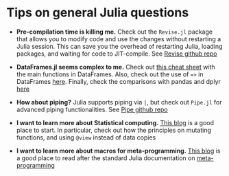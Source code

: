 # Tips on general Julia questions

- **Pre-compilation time is killing me.** Check out the `Revise.jl` package that allows you to modify code and use the changes without restarting a Julia session. This can save you the overhead of restarting Julia, loading packages, and waiting for code to JIT-compile. See [Revise github repo](https://github.com/timholy/Revise.jl)

- **DataFrames.jl seems complex to me.** Check out [this cheat sheet](https://ahsmart.com/assets/pages/data-wrangling-with-data-frames-jl-cheat-sheet/DataFramesCheatSheet_v0.21_rev3.pdf) with the main functions in DataFrames. Also, check out the use of `=>` in DataFrames [here](https://www.juliabloggers.com/how-is-used-in-dataframes-jl/?utm_source=ReviveOldPost&utm_medium=social&utm_campaign=ReviveOldPost). Finally, check the comparisons with pandas and dplyr [here](https://juliadata.github.io/DataFrames.jl/latest/man/comparisons/)

- **How about piping?** Julia supports piping via `|`, but check out `Pipe.jl` for advanced piping functionalities. See [Pipe github repo](https://github.com/oxinabox/Pipe.jl)

- **I want to learn more about Statistical computing.** [This blog](https://github.com/johnmyleswhite/julia_tutorials/blob/master/Statistics%20in%20Julia%20-%20Maximum%20Likelihood%20Estimation.ipynb) is a good place to start. In particular, check out how the principles on mutating functions, and using `@view` instead of data copies

- **I want to learn more about macros for meta-programming.** [This blog](https://github.com/johnmyleswhite/julia_tutorials/blob/master/From%20Macros%20to%20DSLs%20in%20Julia%20-%20Part%201%20-%20Macros.ipynb) is a good place to read after the standard Julia documentation on [meta-programming](https://docs.julialang.org/en/v1/manual/metaprogramming/)